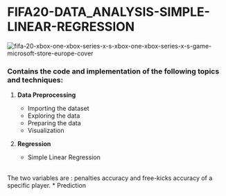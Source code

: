 # FIFA20-DATA_ANALYSIS-SIMPLE-LINEAR-REGRESSION

![fifa-20-xbox-one-xbox-series-x-s-xbox-one-xbox-series-x-s-game-microsoft-store-europe-cover](https://user-images.githubusercontent.com/74298707/183265491-9cf8f008-17d2-49aa-a872-0db4b6a30172.jpg)


### Contains the code and implementation of the following topics and techniques:

1. **Data Preprocessing**
	* Importing the dataset
	* Exploring the data
	* Preparing the data
	* Visualization
	
2. **Regression**
	* Simple Linear Regression 
<br>
The two variables are : penalties accuracy and free-kicks accuracy of a specific player.
        * Prediction
